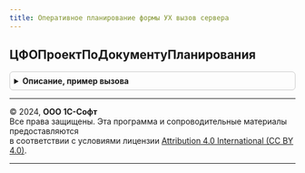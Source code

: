 ```yaml
---
title: Оперативное планирование формы УХ вызов сервера
---
```



## ЦФОПроектПоДокументуПланирования
<details style="margin: 1em 0; padding: 0.5em; border: 1px solid #ccc; border-radius: 6px;">

<summary style="font-weight: bold; cursor: pointer;">Описание, пример вызова</summary>

```bsl
// Функция - ЦФО, Проект по документу планирования
//
// Параметры:
//  ДокументПланирования - ОпределяемыйТип.ДокументПланированияСписанияДС
//
// Возвращаемое значение:
//   - Структура - ЦФО, Проект
//
Функция ЦФОПроектПоДокументуПланирования(ДокументПланирования) Экспорт
```

Пример вызова
```bsl
Результат = ОперативноеПланированиеФормыУХВызовСервера.ЦФОПроектПоДокументуПланирования(ДокументПланирования) 
```
</details>

---

© 2024, **ООО 1С-Софт**  
Все права защищены. Эта программа и сопроводительные материалы предоставляются  
в соответствии с условиями лицензии [Attribution 4.0 International (CC BY 4.0)](https://creativecommons.org/licenses/by/4.0/legalcode).

---
